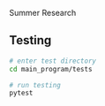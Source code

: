 Summer Research

## Testing

``` bash
# enter test directory
cd main_program/tests

# run testing
pytest

```

